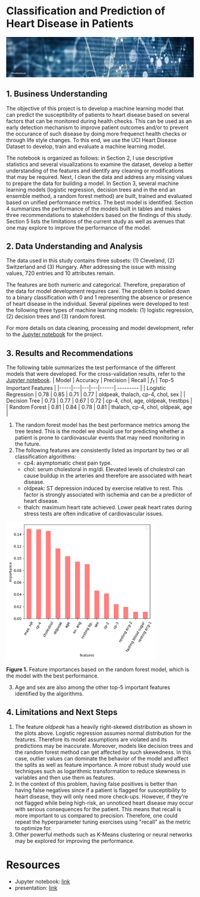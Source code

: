 
# Classification and Prediction of Heart Disease in Patients

<img src="./images/header.jpg" 
    Width="1000">

## 1. Business Understanding
The objective of this project is to develop a machine learning model that can predict the susceptibility of patients to heart disease based on several factors that can be monitored during health checks. This can be used as an early detection mechanism to improve patient outcomes and/or to prevent the occurance of such disease by doing more frequenct health checks or through life style changes. To this end, we use the UCI Heart Disease Dataset to develop, train and evaluate a machine learning model.

The notebook is organized as follows: in Section 2, I use descriptive statistics and several visualizations to examine the dataset, develop a better understanding of the features and identify any cleaning or modifications that may be required. Next, I clean the data and address any missing values to prepare the data for building a model. In Section 3, several machine learning models (logistic regression, decision trees and in the end an ensemble method, a random forest method) are built, trained and evaluated based on unified performance metrics. The best model is identified. Section 4 summarizes the performance of the models built in tables and makes three recommendations to stakeholders based on the findings of this study. Section 5 lists the limitations of the current study as well as avenues that one may explore to improve the performance of the model.

## 2. Data Understanding and Analysis
The data used in this study contains three subsets: (1) Cleveland, (2) Switzerland and (3) Hungary. After addressing the issue with missing values, 720 entries and 10 attributes remain. 

The features are both numeric and categorical. Therefore, preparation of the data for model development requires care. The problem is boiled down to a binary classification with 0 and 1 representing the absence or presence of heart disease in the individual. Several pipelines were developed to test the following three types of machine learning models: (1) logistic regression, (2) decision trees and (3) random forest. 

For more details on data cleaning, processing and model development, refer to the [Jupyter notebook](https://github.com/setare92-ha/cardiovascular_event_detection/blob/main/main.ipynb) for the project. 

## 3. Results and Recommendations
The following table summarizes the test performance of the different models that were developed. For the cross-validation results, refer to the [Jupyter notebook](https://github.com/setare92-ha/cardiovascular_event_detection/blob/main/main.ipynb).
| Model   | Accuracy   | Precision  | Recall  | $f_1$  | Top-5 Important Features |
|-----|---|---|---|------| --------- |
| Logistic Regression  | 0.78  | 0.85  | 0.71  | 0.77  | oldpeak, thalach, cp-4, chol, sex |
| Decision Tree  | 0.73  | 0.77  | 0.67  |  0.72 | cp-4, chol, age, oldpeak, trestbps |
| Random Forest  | 0.81  | 0.84  | 0.78  | 0.81  | thalach, cp-4, chol, oldpeak, age |

1. The random forest model has the best performance metrics among the tree tested. This is the model we should use for predicting whether a patient is prone to cardiovascular events that may need monitoring in the future. 
2. The following features are consistently listed as important by two or all classification algorithms:
    - cp4: asymptomatic chest pain type. 
    - chol: serum cholestoral in mg/dl. Elevated levels of cholestrol can cause buildup in the arteries and therefore are associated with heart disease. 
    - oldpeak: ST depression induced by exercise relative to rest. This factor is strongly associated with ischemia and can be a predictor of heart disease. 
    - thalch: maximum heart rate achieved. Lower peak heart rates during stress tests are often indicative of cardiovascular issues.

<img src="./figures/feature_importance.png" 
    Width="400">

**Figure 1.** Feature importances based on the random forest model, which is the model with the best performance. 
    
3. Age and sex are also among the other top-5 important features identified by the algorithms. 

## 4. Limitations and Next Steps
1. The feature *oldpeak* has a heavily right-skewed distribution as shown in the plots above. Logistic regression assumes normal distribution for the features. Therefore its model assumptions are violated and its predictions may be inaccurate. Moreover, models like decision trees and the random forest method can get affected by such skewedness. In this case, outlier values can dominate the behavior of the model and affect the splits as well as feature importance. A more robust study would use techniques such as logarithmic transformation to reduce skewness in variables and then use them as features. 
2. In the context of this problem, having false positives is better than having false negatives since if a patient is flagged for susceptibility to heart disease, they will only need more check-ups. However, if they're not flagged while being high-risk, an unnoticed heart disease may occur with serious consequences for the patient. This means that recall is more important to us compared to precision. Therefore, one could repeat the hyperparameter tuning exercises using "recall" as the metric to optimize for.
3. Other powerful methods such as K-Means clustering or neural networks may be explored for improving the performance.

# Resources
- Jupyter notebook: [link](https://github.com/setare92-ha/cardiovascular_event_detection/blob/main/main.ipynb)
- presentation: [link]()

